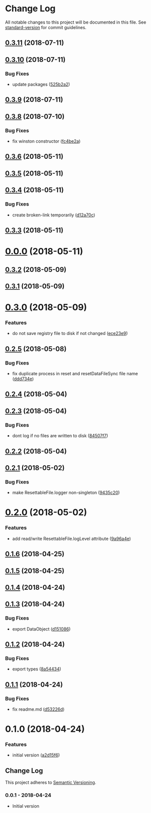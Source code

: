 # Change Log

All notable changes to this project will be documented in this file. See [standard-version](https://github.com/conventional-changelog/standard-version) for commit guidelines.

<a name="0.3.11"></a>

## [0.3.11](https://github.com/ozum/resettable-file/compare/v0.3.10...v0.3.11) (2018-07-11)

<a name="0.3.10"></a>

## [0.3.10](https://github.com/ozum/resettable-file/compare/v0.3.9...v0.3.10) (2018-07-11)

### Bug Fixes

- update packages ([525b2a2](https://github.com/ozum/resettable-file/commit/525b2a2))

<a name="0.3.9"></a>

## [0.3.9](https://github.com/ozum/resettable-file/compare/v0.3.8...v0.3.9) (2018-07-11)

<a name="0.3.8"></a>

## [0.3.8](https://github.com/ozum/resettable-file/compare/v0.3.6...v0.3.8) (2018-07-10)

### Bug Fixes

- fix winston constructor ([fc4be2a](https://github.com/ozum/resettable-file/commit/fc4be2a))

<a name="0.3.6"></a>

## [0.3.6](https://github.com/ozum/resettable-file/compare/v0.3.5...v0.3.6) (2018-05-11)

<a name="0.3.5"></a>

## [0.3.5](https://github.com/ozum/resettable-file/compare/v0.3.4...v0.3.5) (2018-05-11)

<a name="0.3.4"></a>

## [0.3.4](https://github.com/ozum/resettable-file/compare/v0.3.3...v0.3.4) (2018-05-11)

### Bug Fixes

- create broken-link temporarily ([d12a70c](https://github.com/ozum/resettable-file/commit/d12a70c))

<a name="0.3.3"></a>

## [0.3.3](https://github.com/ozum/resettable-file/compare/v0.0.0...v0.3.3) (2018-05-11)

<a name="0.0.0"></a>

# [0.0.0](https://github.com/ozum/resettable-file/compare/v0.3.2...v0.0.0) (2018-05-11)

<a name="0.3.2"></a>

## [0.3.2](https://github.com/ozum/resettable-file/compare/v0.3.1...v0.3.2) (2018-05-09)

<a name="0.3.1"></a>

## [0.3.1](https://github.com/ozum/resettable-file/compare/v0.3.0...v0.3.1) (2018-05-09)

<a name="0.3.0"></a>

# [0.3.0](https://github.com/ozum/resettable-file/compare/v0.2.5...v0.3.0) (2018-05-09)

### Features

- do not save registry file to disk if not changed ([ece23e9](https://github.com/ozum/resettable-file/commit/ece23e9))

<a name="0.2.5"></a>

## [0.2.5](https://github.com/ozum/resettable-file/compare/v0.2.4...v0.2.5) (2018-05-08)

### Bug Fixes

- fix duplicate process in reset and resetDataFileSync file name ([ddd734e](https://github.com/ozum/resettable-file/commit/ddd734e))

<a name="0.2.4"></a>

## [0.2.4](https://github.com/ozum/resettable-file/compare/v0.2.3...v0.2.4) (2018-05-04)

<a name="0.2.3"></a>

## [0.2.3](https://github.com/ozum/resettable-file/compare/v0.2.2...v0.2.3) (2018-05-04)

### Bug Fixes

- dont log if no files are written to disk ([84507f7](https://github.com/ozum/resettable-file/commit/84507f7))

<a name="0.2.2"></a>

## [0.2.2](https://github.com/ozum/resettable-file/compare/v0.2.1...v0.2.2) (2018-05-04)

<a name="0.2.1"></a>

## [0.2.1](https://github.com/ozum/resettable-file/compare/v0.2.0...v0.2.1) (2018-05-02)

### Bug Fixes

- make ResettableFile.logger non-singleton ([9435c20](https://github.com/ozum/resettable-file/commit/9435c20))

<a name="0.2.0"></a>

# [0.2.0](https://github.com/ozum/resettable-file/compare/v0.1.6...v0.2.0) (2018-05-02)

### Features

- add read/write ResettableFile.logLevel attribute ([9a96a4e](https://github.com/ozum/resettable-file/commit/9a96a4e))

<a name="0.1.6"></a>

## [0.1.6](https://github.com/ozum/resettable-file/compare/v0.1.5...v0.1.6) (2018-04-25)

<a name="0.1.5"></a>

## [0.1.5](https://github.com/ozum/resettable-file/compare/v0.1.4...v0.1.5) (2018-04-25)

<a name="0.1.4"></a>

## [0.1.4](https://github.com/ozum/resettable-file/compare/v0.1.3...v0.1.4) (2018-04-24)

<a name="0.1.3"></a>

## [0.1.3](https://github.com/ozum/resettable-file/compare/v0.1.2...v0.1.3) (2018-04-24)

### Bug Fixes

- export DataObject ([d151086](https://github.com/ozum/resettable-file/commit/d151086))

<a name="0.1.2"></a>

## [0.1.2](https://github.com/ozum/resettable-file/compare/v0.1.1...v0.1.2) (2018-04-24)

### Bug Fixes

- export types ([8a54434](https://github.com/ozum/resettable-file/commit/8a54434))

<a name="0.1.1"></a>

## [0.1.1](https://github.com/ozum/resettable-file/compare/v0.1.0...v0.1.1) (2018-04-24)

### Bug Fixes

- fix readme.md ([d53226d](https://github.com/ozum/resettable-file/commit/d53226d))

<a name="0.1.0"></a>

# 0.1.0 (2018-04-24)

### Features

- initial version ([a2d15f6](https://github.com/ozum/resettable-file/commit/a2d15f6))

<!-- Titles: Added, Changed, Deprecated, Removed, Fixed, Security -->

## Change Log

This project adheres to [Semantic Versioning](http://semver.org/).

### 0.0.1 - 2018-04-24

- Initial version
